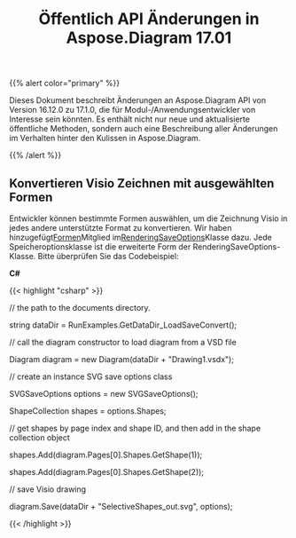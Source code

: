 ﻿---
title: Öffentlich API Änderungen in Aspose.Diagram 17.01
type: docs
weight: 10
url: /de/net/public-api-changes-in-aspose-diagram-17-01/
---
{{% alert color="primary" %}} 

Dieses Dokument beschreibt Änderungen an Aspose.Diagram API von Version 16.12.0 zu 17.1.0, die für Modul-/Anwendungsentwickler von Interesse sein könnten. Es enthält nicht nur neue und aktualisierte öffentliche Methoden, sondern auch eine Beschreibung aller Änderungen im Verhalten hinter den Kulissen in Aspose.Diagram.

{{% /alert %}} 
## **Konvertieren Visio Zeichnen mit ausgewählten Formen**
Entwickler können bestimmte Formen auswählen, um die Zeichnung Visio in jedes andere unterstützte Format zu konvertieren. Wir haben hinzugefügt[Formen](http://www.aspose.com/api/net/diagram/aspose.diagram.saving/renderingsaveoptions/properties/shapes)Mitglied im[RenderingSaveOptions](http://www.aspose.com/api/net/diagram/aspose.diagram.saving/renderingsaveoptions)Klasse dazu. Jede Speicheroptionsklasse ist die erweiterte Form der RenderingSaveOptions-Klasse. Bitte überprüfen Sie das Codebeispiel:

**C#**

{{< highlight "csharp" >}}

 // the path to the documents directory.

string dataDir = RunExamples.GetDataDir_LoadSaveConvert();

// call the diagram constructor to load diagram from a VSD file

Diagram diagram = new Diagram(dataDir + "Drawing1.vsdx");

// create an instance SVG save options class

SVGSaveOptions options = new SVGSaveOptions();

ShapeCollection shapes = options.Shapes;

// get shapes by page index and shape ID, and then add in the shape collection object

shapes.Add(diagram.Pages[0].Shapes.GetShape(1));

shapes.Add(diagram.Pages[0].Shapes.GetShape(2));

// save Visio drawing

diagram.Save(dataDir + "SelectiveShapes_out.svg", options);

{{< /highlight >}}
